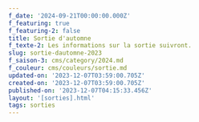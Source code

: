 ```yaml
---
f_date: '2024-09-21T00:00:00.000Z'
f_featuring: true
f_featuring-2: false
title: Sortie d'automne
f_texte-2: Les informations sur la sortie suivront.
slug: sortie-dautomne-2023
f_saison-3: cms/category/2024.md
f_couleur: cms/couleurs/sortie.md
updated-on: '2023-12-07T03:59:00.705Z'
created-on: '2023-12-07T03:59:00.705Z'
published-on: '2023-12-07T04:15:33.456Z'
layout: '[sorties].html'
tags: sorties
---
```



